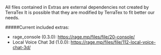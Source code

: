 All files contained in Extras are external dependencies not created by TerraTex
It is possible that they are modified by TerraTex to fit better our needs.

#####Current included extras:
- rage_console (0.3.0): https://rage.mp/files/file/20-console/ 
- Local Voice Chat 3d (1.0.0): https://rage.mp/files/file/112-local-voice-chat-3d/
